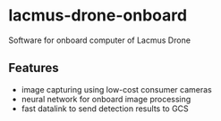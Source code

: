 # lacmus-drone-onboard
Software for onboard computer of Lacmus Drone

## Features
 - image capturing using low-cost consumer cameras
 - neural network for onboard image processing
 - fast datalink to send detection results to GCS
  
